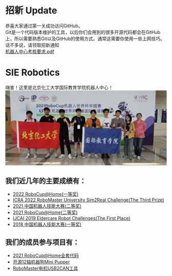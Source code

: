 # 招新 Update
恭喜大家通过第一关成功访问GitHub。</br>
Git是一个代码版本维护的工具，以后你们会用到的很多开源代码都会在GitHub上，所以需要熟悉Git以及GitHub的使用方式。通常这需要你使用一些上网技巧。</br>
话不多说，请领取招新通知</br>
[机器人中心考核要求.pdf](profile/files/机器人中心考核要求.pdf)

# SIE Robotics 
嗨害！这里是北京化工大学国际教育学院机器人中心！</br>
![1](profile/imgs/1.jpg)</br>
## 我们近几年的主要成绩有：
* [2022 RoboCup@Home(一等奖)](profile/imgs/2022robocup.jpg)
* [ICRA 2022 RoboMaster University Sim2Real Challenge(The Third Prize)](profile/imgs/2.jpg)
* [2021 中国机器人技能大赛(二等奖)](profile/imgs/3.jpg)
* [2021 RoboCup@Home(二等奖)](profile/imgs/4.jpg)
* [IJCAI 2019 Eldercare Robot Challenges(The First Place)](profile/imgs/5.jpg)
* [2018 中国机器人技能大赛(一等奖)](profile/imgs/6.jpg)
## 我们的成员参与项目有：
* [2021 RoboCup@Home全套代码](https://github.com/mvyp/RoboCup2021_MAIN)
* [开源12轴机器狗Mini Pupper](https://github.com/mangdangroboticsclub/minipupper_ros)
* [RoboMaster电机USB2CAN工具](https://github.com/mvyp/MilkTeaBrother)
